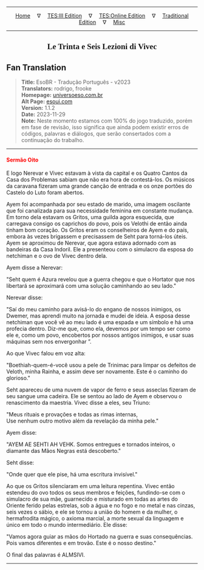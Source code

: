 
---

<!-- Jekyll Page Links -->

<center>
<a href="../../../../../index.html">Home</a>
&emsp;&nabla;&emsp;
<a href="../../../../index-tes3.html">TES:III Edition</a>
&emsp;&nabla;&emsp;
<a href="../../../../index-teso.html">TES:Online Edition</a>
&emsp;&nabla;&emsp;
<a href="../../../../index-traditional.html">Traditional Edition</a>
&emsp;&nabla;&emsp;
<a href="../../../../index-misc.html">Misc</a>
</center>

<!-- Markdown Body Below: -->

---

<center>
<h2><span style="font-family:Georgia">Le Trinta e Seis Lezioni di Vivec</span></h2>
</center>

## Fan Translation

> __Title:__ EsoBR - Tradução Português - v2023\
> __Translators:__ rodrigo, frooke\
> __Homepage:__ [universoeso.com.br][1]\
> __Alt Page:__ [esoui.com][2]\
> __Version:__ 1.1.2\
> __Date:__ 2023-11-29\
> __Note:__ Neste momento estamos com 100% do jogo traduzido, porém em fase de revisão, isso significa que ainda podem existir erros de códigos, palavras e diálogos, que serão consertados com a continuação do trabalho.

[1]: https://www.universoeso.com.br/traducao
[2]: https://www.esoui.com/downloads/info2256-EsoBR-TraduoPortugus-v2023.html

---

#### <span style="color:red">Sermão Oito</span>

E logo Nerevar e Vivec estavam à vista da capital e os Quatro Cantos da Casa dos Problemas sabiam que não era hora de contestá-los. Os músicos da caravana fizeram uma grande canção de entrada e os onze portões do Castelo do Luto foram abertos.

Ayem foi acompanhada por seu estado de marido, uma imagem oscilante que foi canalizada para sua necessidade feminina em constante mudança. Em torno dela estavam os Gritos, uma guilda agora esquecida, que carregava consigo os caprichos do povo, pois os Velothi de então ainda tinham bom coração. Os Gritos eram os conselheiros de Ayem e do país, embora às vezes brigassem e precisassem de Seht para torná-los úteis. Ayem se aproximou de Nerevar, que agora estava adornado com as bandeiras da Casa Indoril. Ele a presenteou com o simulacro da esposa do netchiman e o ovo de Vivec dentro dela.

Ayem disse a Nerevar:

"Seht quem é Azura revelou que a guerra chegou e que o Hortator que nos libertará se aproximará com uma solução caminhando ao seu lado."

Nerevar disse:

"Saí do meu caminho para avisá-lo do engano de nossos inimigos, os Dwemer, mas aprendi muito na jornada e mudei de ideia. A esposa desse netchiman que você vê ao meu lado é uma espada e um símbolo e há uma profecia dentro. Diz-me que, como ela, devemos por um tempo ser como ele e, como um povo, encobertos por nossos antigos inimigos, e usar suas máquinas sem nos envergonhar ”.

Ao que Vivec falou em voz alta:

"Boethiah-quem-é-você usou a pele de Trinimac para limpar os defeitos de Veloth, minha Rainha, e assim deve ser novamente. Este é o caminho do glorioso."

Seht apareceu de uma nuvem de vapor de ferro e seus asseclas fizeram de seu sangue uma cadeira. Ele se sentou ao lado de Ayem e observou o renascimento da maestria. Vivec disse a eles, seu Triuno:

"Meus rituais e provações e todas as rimas internas,\
Use nenhum outro motivo além da revelação da minha pele."

Ayem disse:

"AYEM AE SEHTI AH VEHK. Somos entregues e tornados inteiros, o diamante das Mãos Negras está descoberto."

Seht disse:

"Onde quer que ele pise, há uma escritura invisível."

Ao que os Gritos silenciaram em uma leitura repentina. Vivec então estendeu do ovo todos os seus membros e feições, fundindo-se com o simulacro de sua mãe, guarnecido e misturado em todas as artes do Oriente ferido pelas estrelas, sob a água e no fogo e no metal e nas cinzas, seis vezes o sábio, e ele se tornou a união do homem e da mulher, o hermafrodita mágico, o axioma marcial, a morte sexual da linguagem e único em todo o mundo intermediário. Ele disse:

"Vamos agora guiar as mãos do Hortado na guerra e suas consequências. Pois vamos diferentes e em trovão. Este é o nosso destino."

O final das palavras é ALMSIVI.

---
